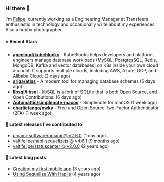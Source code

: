 ### Hi there 👋

I'm [Felipe](https://felipe.im), currently working as a Engineering Manager at Transfeera, enthusiastic in technology and occasionally write about my experiences. Also a hobby photographer.

#### ⭐ Recent Stars
- **[apecloud/kubeblocks](https://github.com/apecloud/kubeblocks)** - KubeBlocks helps developers and platform engineers manage database workloads (MySQL, PostgresSQL,  Redis, MongoDB, Kafka and vector databases) on K8s inside your own cloud account. It supports multiple clouds, including AWS, Azure, GCP, and Alibaba Cloud. (2 days ago)
- **[ariga/atlas](https://github.com/ariga/atlas)** - A modern tool for managing database schemas (5 days ago)
- **[libsql/libsql](https://github.com/libsql/libsql)** - libSQL is a fork of SQLite that is both Open Source, and Open Contributions. (6 days ago)
- **[Automattic/simplenote-macos](https://github.com/Automattic/simplenote-macos)** - Simplenote for macOS (1 week ago)
- **[charlietango/owky](https://github.com/charlietango/owky)** - Free and Open Source Two-Factor Authenticator (2FA) (1 week ago)

#### 🚀 Latest releases I've contributed to


- [umami-software/umami @ v2.6.0](https://github.com/umami-software/umami/releases/tag/v2.6.0) (1 day ago)
- [valtlfelipe/hapi-sequelizejs @ v4.6.1](https://github.com/valtlfelipe/hapi-sequelizejs/releases/tag/v4.6.1) (9 months ago)
- [valtlfelipe/statuscenter @ v2.0.0](https://github.com/valtlfelipe/statuscenter/releases/tag/v2.0.0) (2 years ago)

#### 📄 Latest blog posts
- [Creating my first mobile app](https://felipe.im/posts/creating-my-first-mobile-app/) (3 years ago)
- [Using Sequelize With Hapijs](https://felipe.im/posts/using-sequelize-with-hapijs/) (4 years ago)